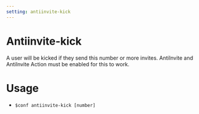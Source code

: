 ```yaml
---
setting: antiinvite-kick
---
```


# Antiinvite-kick

A user will be kicked if they send this number or more invites. AntiInvite and AntiInvite Action must be enabled for this to work.

# Usage

- `$conf antiinvite-kick [number]`
